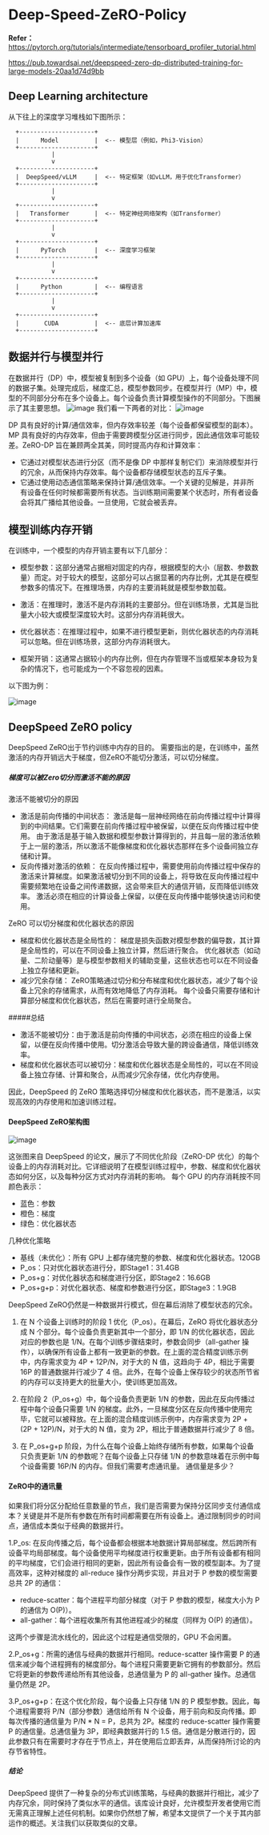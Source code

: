 # Deep-Speed-ZeRO-Policy
**Refer：**
https://pytorch.org/tutorials/intermediate/tensorboard_profiler_tutorial.html

https://pub.towardsai.net/deepspeed-zero-dp-distributed-training-for-large-models-20aa1d74d9bb

## Deep Learning architecture
从下往上的深度学习堆栈如下图所示：

```
  +---------------------+  
  |      Model          |  <-- 模型层（例如，Phi3-Vision）  
  +---------------------+  
            |  
            v  
  +---------------------+  
  |  DeepSpeed/vLLM     |  <-- 特定框架（如vLLM，用于优化Transformer）  
  +---------------------+  
            |  
            v  
  +---------------------+  
  |   Transformer       |  <-- 特定神经网络架构（如Transformer）  
  +---------------------+  
            |  
            v  
  +---------------------+  
  |      PyTorch        |  <-- 深度学习框架  
  +---------------------+  
            |  
            v  
  +---------------------+  
  |      Python         |  <-- 编程语言  
  +---------------------+  
            |  
            v  
  +---------------------+  
  |       CUDA          |  <-- 底层计算加速库  
  +---------------------+  
```

## 数据并行与模型并行
在数据并行（DP）中，模型被复制到多个设备（如 GPU）上，每个设备处理不同的数据子集。处理完成后，梯度汇总，模型参数同步。在模型并行（MP）中，模型的不同部分分布在多个设备上。每个设备负责计算模型操作的不同部分。下图展示了其主要思想。
![image](https://github.com/davidsajare/david-share/blob/master/Deep-Learning/Deep-Speed-ZeRO-Policy/images/dpandtp.png)
我们看一下两者的对比：
![image](https://github.com/davidsajare/david-share/blob/master/Deep-Learning/Deep-Speed-ZeRO-Policy/images/mpdp.webp)

DP 具有良好的计算/通信效率，但内存效率较差（每个设备都保留模型的副本）。MP 具有良好的内存效率，但由于需要跨模型分区进行同步，因此通信效率可能较差。ZeRO-DP 旨在兼顾两全其美，同时提高内存和计算效率：

- 它通过对模型状态进行分区（而不是像 DP 中那样复制它们）来消除模型并行的冗余，从而保持内存效率。每个设备都存储模型状态的互斥子集。
- 它通过使用动态通信策略来保持计算/通信效率。一个关键的见解是，并非所有设备在任何时候都需要所有状态。当训练期间需要某个状态时，所有者设备会将其广播给其他设备。一旦使用，它就会被丢弃。

## 模型训练内存开销
在训练中，一个模型的内存开销主要有以下几部分：

- 模型参数：这部分通常占据相对固定的内存，根据模型的大小（层数、参数数量）而定。对于较大的模型，这部分可以占据显著的内存比例，尤其是在模型参数多的情况下。在推理场景，内存的主要消耗就是模型参数加载。

- 激活：在推理时，激活不是内存消耗的主要部分。但在训练场景，尤其是当批量大小较大或模型深度较大时。这部分内存消耗很大。

- 优化器状态：在推理过程中，如果不进行模型更新，则优化器状态的内存消耗可以忽略。但在训练场景，这部分内存消耗很大。

- 框架开销：这通常占据较小的内存比例，但在内存管理不当或框架本身较为复杂的情况下，也可能成为一个不容忽视的因素。

以下图为例：

![image](https://github.com/davidsajare/david-share/blob/master/Deep-Learning/Deep-Speed-ZeRO-Policy/images/memoryintraining.webp)

## DeepSpeed  ZeRO policy
DeepSpeed  ZeRO出于节约训练中内存的目的。
需要指出的是，在训练中，虽然激活的内存开销远大于梯度，但ZeRO不能切分激活，可以切分梯度。
##### 梯度可以被Zero切分而激活不能的原因
激活不能被切分的原因
- 激活是前向传播的中间状态：
激活是每一层神经网络在前向传播过程中计算得到的中间结果。它们需要在前向传播过程中被保留，以便在反向传播过程中使用。
由于激活是基于输入数据和模型参数计算得到的，并且每一层的激活依赖于上一层的激活，所以激活不能像梯度和优化器状态那样在多个设备间独立存储和计算。
- 反向传播对激活的依赖：
在反向传播过程中，需要使用前向传播过程中保存的激活来计算梯度。如果激活被切分到不同的设备上，将导致在反向传播过程中需要频繁地在设备之间传递数据，这会带来巨大的通信开销，反而降低训练效率。
激活必须在相应的计算设备上保留，以便在反向传播中能够快速访问和使用。

ZeRO 可以切分梯度和优化器状态的原因
- 梯度和优化器状态是全局性的：
梯度是损失函数对模型参数的偏导数，其计算是全局性的，可以在不同设备上独立计算，然后进行聚合。
优化器状态（如动量、二阶动量等）是与模型参数相关的辅助变量，这些状态也可以在不同设备上独立存储和更新。
- 减少冗余存储：
ZeRO策略通过切分和分布梯度和优化器状态，减少了每个设备上冗余的存储需求，从而有效地降低了内存消耗。
每个设备只需要存储和计算部分梯度和优化器状态，然后在需要时进行全局聚合。

#####总结
- 激活不能被切分：由于激活是前向传播的中间状态，必须在相应的设备上保留，以便在反向传播中使用。切分激活会导致大量的跨设备通信，降低训练效率。
- 梯度和优化器状态可以被切分：梯度和优化器状态是全局性的，可以在不同设备上独立存储、计算和聚合，从而减少冗余存储，优化内存使用。

因此，DeepSpeed 的 ZeRO 策略选择切分梯度和优化器状态，而不是激活，以实现高效的内存使用和加速训练过程。

#### DeepSpeed ZeRO架构图
![image](https://github.com/davidsajare/david-share/blob/master/Deep-Learning/Deep-Speed-ZeRO-Policy/images/zero3stage.png)

这张图来自 DeepSpeed 的论文，展示了不同优化阶段（ZeRO-DP 优化）的每个设备上的内存消耗对比。它详细说明了在模型训练过程中，参数、梯度和优化器状态如何分区，以及每种分区方式对内存消耗的影响。
每个 GPU 的内存消耗按不同颜色表示：
- 蓝色：参数
- 橙色：梯度
- 绿色：优化器状态

几种优化策略
- 基线（未优化）：所有 GPU 上都存储完整的参数、梯度和优化器状态。120GB
- P_os：只对优化器状态进行分，即Stage1：31.4GB
- P_os+g：对优化器状态和梯度进行分区，即Stage2：16.6GB
- P_os+g+p：对优化器状态、梯度和参数进行分区，即Stage3：1.9GB

DeepSpeed ZeRO仍然是一种数据并行模式，但在幕后消除了模型状态的冗余。
1. 在 N 个设备上训练时的阶段 1 优化（P_os）。在幕后，ZeRO 将优化器状态分成 N 个部分。每个设备负责更新其中一个部分，即 1/N 的优化器状态，因此对应的参数也是 1/N。在每个训练步骤结束时，参数会同步（all-gather 操作），以确保所有设备上都有一致更新的参数。在上面的混合精度训练示例中，内存需求变为 4P + 12P/N，对于大的 N 值，这趋向于 4P，相比于需要 16P 的普通数据并行减少了 4 倍。此外，在每个设备上保存较少的状态所节省的内存可以支持更大的批量大小，使训练更加高效。

2. 在阶段 2（P_os+g）中，每个设备负责更新 1/N 的参数，因此在反向传播过程中每个设备只需要 1/N 的梯度。此外，一旦梯度分区在反向传播中使用完毕，它就可以被释放。在上面的混合精度训练示例中，内存需求变为 2P + (2P + 12P)/N，对于大的 N 值，变为 2P，相比于普通数据并行减少了 8 倍。

3. 在 P_os+g+p 阶段，为什么在每个设备上始终存储所有参数，如果每个设备只负责更新 1/N 的参数呢？在每个设备上只存储 1/N 的参数意味着在示例中每个设备需要 16P/N 的内存。但我们需要考虑通讯量。
通信量是多少？

#### ZeRO中的通讯量
 
如果我们将分区分配给任意数量的节点，我们是否需要为保持分区同步支付通信成本？关键是并不是所有参数在所有时间都需要在所有设备上。通过限制同步的时间点，通信成本类似于经典的数据并行。

1.P_os: 在反向传播之后，每个设备都会根据本地数据计算局部梯度。然后跨所有设备平均局部梯度。每个设备使用平均梯度进行权重更新。由于所有设备都有相同的平均梯度，它们会进行相同的更新，因此所有设备会有一致的模型副本。为了提高效率，这种对梯度的 all-reduce 操作分两步实现，并且对于 P 参数的模型需要总共 2P 的通信：

- reduce-scatter：每个进程平均部分梯度（对于 P 参数的模型，梯度大小为 P 的通信为 O(P)）。
- all-gather：每个进程收集所有其他进程减少的梯度（同样为 O(P) 的通信）。

 这两个步骤是流水线化的，因此这个过程是通信受限的，GPU 不会闲置。


2.P_os+g：所需的通信与经典的数据并行相同。reduce-scatter 操作需要 P 的通信来减少每个进程拥有的梯度部分。每个进程只需要更新它拥有的参数部分。然后它将更新的参数传递给所有其他设备，总通信量为 P 的 all-gather 操作。总通信量仍然是 2P。
 

3.P_os+g+p：在这个优化阶段，每个设备上只存储 1/N 的 P 模型参数。因此，每个进程需要将 P/N（部分参数）通信给所有 N 个设备，用于前向和反向传播。即每次传播的通信量为 P/N * N = P，总共为 2P。梯度的 reduce-scatter 操作需要 P 的通信量。总通信量为 3P，即经典数据并行的 1.5 倍。通信是分散进行的，因此参数只有在需要时才存在于节点上，并在使用后立即丢弃，从而保持所讨论的内存节省特性。
 

##### 结论
DeepSpeed 提供了一种复杂的分布式训练策略，与经典的数据并行相比，减少了内存冗余，同时保持了类似水平的通信。该库设计良好，允许模型开发者使用它而无需真正理解上述任何机制。如果你仍然想了解，希望本文提供了一个关于其内部运作的概述。关注我们以获取类似的文章。





